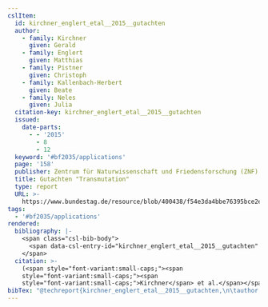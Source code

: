 ```yaml
---
cslItem:
  id: kirchner_englert_etal__2015__gutachten
  author:
    - family: Kirchner
      given: Gerald
    - family: Englert
      given: Matthias
    - family: Pistner
      given: Christoph
    - family: Kallenbach-Herbert
      given: Beate
    - family: Neles
      given: Julia
  citation-key: kirchner_englert_etal__2015__gutachten
  issued:
    date-parts:
      - - '2015'
        - 8
        - 12
  keyword: '#bf2035/applications'
  page: '158'
  publisher: Zentrum für Naturwissenschaft und Friedensforschung (ZNF) und Öko-Institut
  title: Gutachten "Transmutation"
  type: report
  URL: >-
    https://www.bundestag.de/resource/blob/400438/f54e3da4bbe76395bce2e40721212379/kmat_48-data.pdf
tags:
  - '#bf2035/applications'
rendered:
  bibliography: |-
    <span class="csl-bib-body">
      <span data-csl-entry-id="kirchner_englert_etal__2015__gutachten" class="csl-entry"><span class='author-bib'>Kirchner, Englert, M., Pistner, C., Kallenbach-Herbert, B., &#38; Neles, J.</span>. <span class='date-bib'>(2015)</span>. <span class='title'><i><b><span style="font-style:normal;">Gutachten „Transmutation“</span></b></i></span> (S. 158). Zentrum für Naturwissenschaft und Friedensforschung (ZNF) und Öko-Institut. <span class='URL'><a href='https://www.bundestag.de/resource/blob/400438/f54e3da4bbe76395bce2e40721212379/kmat_48-data.pdf'>LINK</a></span></span>
    </span>
  citation: >-
    (<span style="font-variant:small-caps;"><span
    style="font-variant:small-caps;"><span
    style="font-variant:small-caps;">Kirchner</span> et al.</span></span>, 2015)
bibTex: "@techreport{kirchner_englert_etal__2015__gutachten,\n\tauthor = {Kirchner, Gerald and Englert, Matthias and Pistner, Christoph and Kallenbach-Herbert, Beate and Neles, Julia},\n\tyear = {2015},\n\tmonth = {aug 12},\n\tpages = {158},\n\tinstitution = {Zentrum f{\\\" u}r Naturwissenschaft und Friedensforschung (ZNF) und {\\\" O}ko-Institut},\n\ttitle = {Gutachten \"{Transmutation}\"},\n\turl = {https://www.bundestag.de/resource/blob/400438/f54e3da4bbe76395bce2e40721212379/kmat_48-data.pdf},\n}\n\n"
---
```

